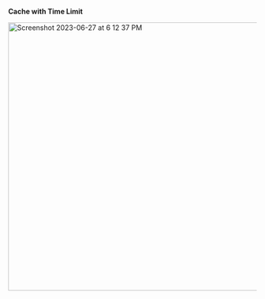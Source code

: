 **Cache with Time Limit**

<img width="544" alt="Screenshot 2023-06-27 at 6 12 37 PM" src="https://github.com/moni97/jsProblems/assets/25766765/a50c998f-04c7-426f-b311-3b7d213347f0">

